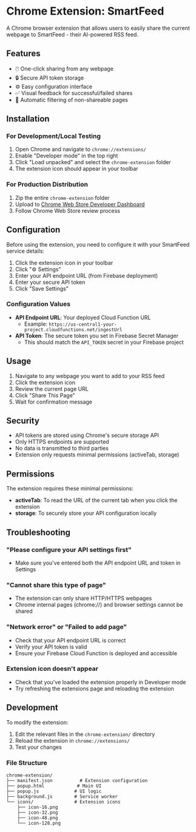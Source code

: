 # Chrome Extension: SmartFeed

A Chrome browser extension that allows users to easily share the current webpage to SmartFeed - their AI-powered RSS feed.

## Features

- 🖱️ One-click sharing from any webpage
- 🔒 Secure API token storage
- ⚙️ Easy configuration interface
- ✅ Visual feedback for successful/failed shares
- 🚫 Automatic filtering of non-shareable pages

## Installation

### For Development/Local Testing

1. Open Chrome and navigate to `chrome://extensions/`
2. Enable "Developer mode" in the top right
3. Click "Load unpacked" and select the `chrome-extension` folder
4. The extension icon should appear in your toolbar

### For Production Distribution

1. Zip the entire `chrome-extension` folder
2. Upload to [Chrome Web Store Developer Dashboard](https://chrome.google.com/webstore/devconsole/)
3. Follow Chrome Web Store review process

## Configuration

Before using the extension, you need to configure it with your SmartFeed service details:

1. Click the extension icon in your toolbar
2. Click "⚙️ Settings"
3. Enter your API endpoint URL (from Firebase deployment)
4. Enter your secure API token
5. Click "Save Settings"

### Configuration Values

- **API Endpoint URL**: Your deployed Cloud Function URL
  - Example: `https://us-central1-your-project.cloudfunctions.net/ingestUrl`
- **API Token**: The secure token you set in Firebase Secret Manager
  - This should match the `API_TOKEN` secret in your Firebase project

## Usage

1. Navigate to any webpage you want to add to your RSS feed
2. Click the extension icon
3. Review the current page URL
4. Click "Share This Page"
5. Wait for confirmation message

## Security

- API tokens are stored using Chrome's secure storage API
- Only HTTPS endpoints are supported
- No data is transmitted to third parties
- Extension only requests minimal permissions (activeTab, storage)

## Permissions

The extension requires these minimal permissions:

- **activeTab**: To read the URL of the current tab when you click the extension
- **storage**: To securely store your API configuration locally

## Troubleshooting

### "Please configure your API settings first"
- Make sure you've entered both the API endpoint URL and token in Settings

### "Cannot share this type of page"
- The extension can only share HTTP/HTTPS webpages
- Chrome internal pages (chrome://) and browser settings cannot be shared

### "Network error" or "Failed to add page"
- Check that your API endpoint URL is correct
- Verify your API token is valid
- Ensure your Firebase Cloud Function is deployed and accessible

### Extension icon doesn't appear
- Check that you've loaded the extension properly in Developer mode
- Try refreshing the extensions page and reloading the extension

## Development

To modify the extension:

1. Edit the relevant files in the `chrome-extension/` directory
2. Reload the extension in `chrome://extensions/`
3. Test your changes

### File Structure

```
chrome-extension/
├── manifest.json          # Extension configuration
├── popup.html            # Main UI
├── popup.js             # UI logic
├── background.js        # Service worker
└── icons/               # Extension icons
    ├── icon-16.png
    ├── icon-32.png
    ├── icon-48.png
    └── icon-128.png
```